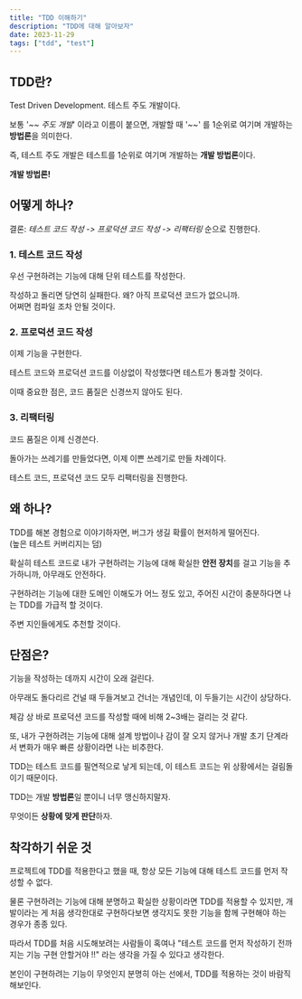 ```yaml
---
title: "TDD 이해하기"
description: "TDD에 대해 알아보자"
date: 2023-11-29
tags: ["tdd", "test"]
---
```


## TDD란?

Test Driven Development. 테스트 주도 개발이다.

보통 '_~~ 주도 개발_' 이라고 이름이 붙으면, 개발할 때 '_~~_' 를 1순위로 여기며 개발하는 **방법론**을 의미한다.

즉, 테스트 주도 개발은 테스트를 1순위로 여기며 개발하는 **개발 방법론**이다.

**개발 방법론!**

## 어떻게 하나?

결론: _테스트 코드 작성 -> 프로덕션 코드 작성 -> 리팩터링_ 순으로 진행한다.

### 1. 테스트 코드 작성

우선 구현하려는 기능에 대해 단위 테스트를 작성한다.

작성하고 돌리면 당연히 실패한다. 왜? 아직 프로덕션 코드가 없으니까.<br>
어쩌면 컴파일 조차 안될 것이다.

### 2. 프로덕션 코드 작성

이제 기능을 구현한다.

테스트 코드와 프로덕션 코드를 이상없이 작성했다면 테스트가 통과할 것이다.

이때 중요한 점은, 코드 품질은 신경쓰지 않아도 된다.

### 3. 리팩터링

코드 품질은 이제 신경쓴다.

돌아가는 쓰레기를 만들었다면, 이제 이쁜 쓰레기로 만들 차례이다.

테스트 코드, 프로덕션 코드 모두 리팩터링을 진행한다.

## 왜 하나?

TDD를 해본 경험으로 이야기하자면, 버그가 생길 확률이 현저하게 떨어진다. <br>
(높은 테스트 커버리지는 덤)

확실히 테스트 코드로 내가 구현하려는 기능에 대해 확실한 **안전 장치**를 걸고 기능을 추가하니까, 아무래도 안전하다.

구현하려는 기능에 대한 도메인 이해도가 어느 정도 있고, 주어진 시간이 충분하다면 나는 TDD를 가급적 할 것이다.

주변 지인들에게도 추천할 것이다.

## 단점은?

기능을 작성하는 데까지 시간이 오래 걸린다.

아무래도 돌다리르 건널 때 두들겨보고 건너는 개념인데, 이 두들기는 시간이 상당하다.

체감 상 바로 프로덕션 코드를 작성할 때에 비해 2~3배는 걸리는 것 같다.

또, 내가 구현하려는 기능에 대해 설계 방법이나 감이 잘 오지 않거나 개발 초기 단계라서 변화가 매우 빠른 상황이라면 나는 비추한다.

TDD는 테스트 코드를 필연적으로 낳게 되는데, 이 테스트 코드는 위 상황에서는 걸림돌이기 때문이다.

TDD는 개발 **방법론**일 뿐이니 너무 맹신하지말자.

무엇이든 **상황에 맞게 판단**하자.

## 착각하기 쉬운 것

프로젝트에 TDD를 적용한다고 했을 때, 항상 모든 기능에 대해 테스트 코드를 먼저 작성할 수 없다.

물론 구현하려는 기능에 대해 분명하고 확실한 상황이라면 TDD를 적용할 수 있지만, 개발이라는 게 처음 생각한대로 구현하다보면 생각지도 못한 기능을 함께 구현해야 하는 경우가 종종 있다.

따라서 TDD를 처음 시도해보려는 사람들이 혹여나 "테스트 코드를 먼저 작성하기 전까지는 기능 구현 안할거야 !!" 라는 생각을 가질 수 있다고 생각한다.

본인이 구현하려는 기능이 무엇인지 분명히 아는 선에서, TDD를 적용하는 것이 바람직해보인다.  